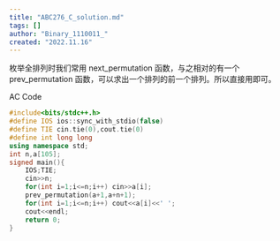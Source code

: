 ```yaml
---
title: "ABC276_C_solution.md"
tags: []
author: "Binary_1110011_"
created: "2022.11.16"
---
```


枚举全排列时我们常用 $\text{next_permutation}$ 函数，与之相对的有一个 $\text{prev_permutation}$ 函数，可以求出一个排列的前一个排列。所以直接用即可。

AC Code

```c++
#include<bits/stdc++.h>
#define IOS ios::sync_with_stdio(false)
#define TIE cin.tie(0),cout.tie(0)
#define int long long
using namespace std;
int n,a[105];
signed main(){
	IOS;TIE;
	cin>>n;
	for(int i=1;i<=n;i++) cin>>a[i];
	prev_permutation(a+1,a+n+1);
	for(int i=1;i<=n;i++) cout<<a[i]<<' ';
	cout<<endl; 
	return 0;
} 

```